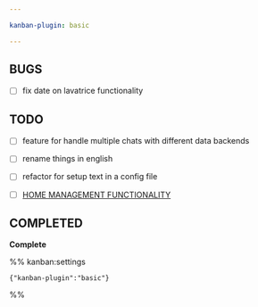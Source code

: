 ```yaml
---

kanban-plugin: basic

---
```


## BUGS

- [ ] fix date on lavatrice functionality


## TODO

- [ ] feature for handle multiple chats with different data backends
- [ ] rename things in english
- [ ] refactor for setup text in a config file
- [ ] [HOME MANAGEMENT FUNCTIONALITY](HOME%20MANAGEMENT%20FUNCTIONALITY.md)


## COMPLETED

**Complete**




%% kanban:settings
```
{"kanban-plugin":"basic"}
```
%%